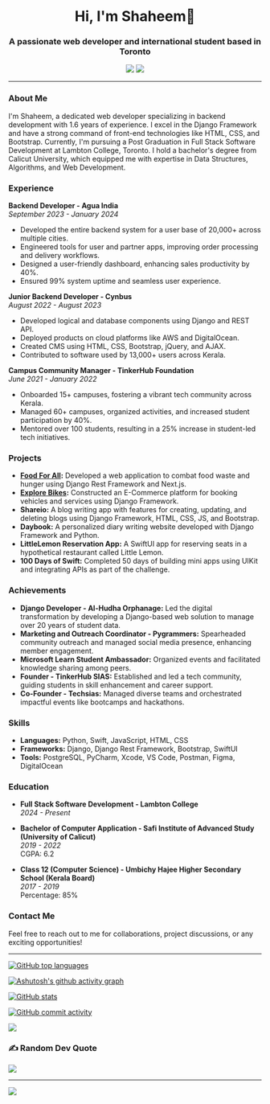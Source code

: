 <h1 align="center">Hi, I'm Shaheem👋</h1>
<h3 align="center">A passionate web developer and international student based in Toronto</h3>

<p align="center">
<!--   <a href="mailto:shaheempp@example.com"><img src="https://img.shields.io/badge/Email-shaheempp%40example.com-red"></a> -->
  <a href="https://www.linkedin.com/in/shaheem-pp/"><img src="https://img.shields.io/badge/LinkedIn-Shaheem%20PP-blue"></a>
  <a href="https://shaheem.dev"><img src="https://img.shields.io/badge/Personal%20Website-shaheem.dev-lightgrey"></a>
</p>

---

### About Me

I'm Shaheem, a dedicated web developer specializing in backend development with 1.6 years of experience. I excel in the Django Framework and have a strong command of front-end technologies like HTML, CSS, and Bootstrap. Currently, I'm pursuing a Post Graduation in Full Stack Software Development at Lambton College, Toronto. I hold a bachelor's degree from Calicut University, which equipped me with expertise in Data Structures, Algorithms, and Web Development.

### Experience

**Backend Developer - Agua India**  
*September 2023 - January 2024*  
- Developed the entire backend system for a user base of 20,000+ across multiple cities.
- Engineered tools for user and partner apps, improving order processing and delivery workflows.
- Designed a user-friendly dashboard, enhancing sales productivity by 40%.
- Ensured 99% system uptime and seamless user experience.

**Junior Backend Developer - Cynbus**  
*August 2022 - August 2023*  
- Developed logical and database components using Django and REST API.
- Deployed products on cloud platforms like AWS and DigitalOcean.
- Created CMS using HTML, CSS, Bootstrap, jQuery, and AJAX.
- Contributed to software used by 13,000+ users across Kerala.

**Campus Community Manager - TinkerHub Foundation**  
*June 2021 - January 2022*  
- Onboarded 15+ campuses, fostering a vibrant tech community across Kerala.
- Managed 60+ campuses, organized activities, and increased student participation by 40%.
- Mentored over 100 students, resulting in a 25% increase in student-led tech initiatives.

### Projects

- **[Food For All](https://github.com/AkshayBenny/food-surplus-detection):** Developed a web application to combat food waste and hunger using Django Rest Framework and Next.js.
- **[Explore Bikes](https://github.com/shaheem-pp/Explore-Bikes):** Constructed an E-Commerce platform for booking vehicles and services using Django Framework.
- **Shareio:** A blog writing app with features for creating, updating, and deleting blogs using Django Framework, HTML, CSS, JS, and Bootstrap.
- **Daybook:** A personalized diary writing website developed with Django Framework and Python.
- **LittleLemon Reservation App:** A SwiftUI app for reserving seats in a hypothetical restaurant called Little Lemon.
- **100 Days of Swift:** Completed 50 days of building mini apps using UIKit and integrating APIs as part of the challenge.

### Achievements

- **Django Developer - Al-Hudha Orphanage:** Led the digital transformation by developing a Django-based web solution to manage over 20 years of student data.
- **Marketing and Outreach Coordinator - Pygrammers:** Spearheaded community outreach and managed social media presence, enhancing member engagement.
- **Microsoft Learn Student Ambassador:** Organized events and facilitated knowledge sharing among peers.
- **Founder - TinkerHub SIAS:** Established and led a tech community, guiding students in skill enhancement and career support.
- **Co-Founder - Techsias:** Managed diverse teams and orchestrated impactful events like bootcamps and hackathons.

### Skills

- **Languages:** Python, Swift, JavaScript, HTML, CSS
- **Frameworks:** Django, Django Rest Framework, Bootstrap, SwiftUI
- **Tools:** PostgreSQL, PyCharm, Xcode, VS Code, Postman, Figma, DigitalOcean

### Education

- **Full Stack Software Development - Lambton College**  
  *2024 - Present*
  
- **Bachelor of Computer Application - Safi Institute of Advanced Study (University of Calicut)**  
  *2019 - 2022*  
  CGPA: 6.2

- **Class 12 (Computer Science) - Umbichy Hajee Higher Secondary School (Kerala Board)**  
  *2017 - 2019*  
  Percentage: 85%

### Contact Me

Feel free to reach out to me for collaborations, project discussions, or any exciting opportunities!

------

[![GitHub top languages](https://github-readme-stats.vercel.app/api/top-langs/?username=shaheem-pp&hide=javascript,scss,css,HTML,less&theme=blue-green&hide_border=false&include_all_commits=false&count_private=true&layout=compact&langs_count=6&hide_progress=true)]()

[![Ashutosh's github activity graph](https://github-readme-activity-graph.vercel.app/graph?username=shaheem-pp&theme=github-compact)](https://github.com/ashutosh00710/github-readme-activity-graph)

[![GitHub stats](https://github-readme-stats.vercel.app/api?username=shaheem-pp&theme=blue-green&hide_border=false&include_all_commits=false&count_private=true)]()

[![GitHub commit activity](https://github-readme-streak-stats.herokuapp.com/?user=shaheem-pp&theme=blue-green&hide_border=false)]()

![](https://github-profile-trophy.vercel.app/?username=shaheem-pp&theme=matrix&no-frame=false&no-bg=false&margin-w=4)

### ✍️ Random Dev Quote
![](https://quotes-github-readme.vercel.app/api?type=horizontal&theme=dark)

---
[![](https://visitcount.itsvg.in/api?id=shaheem-pp&icon=5&color=3)](https://visitcount.itsvg.in)

